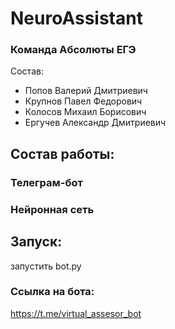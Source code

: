 # NeuroAssistant
### Команда Абсолюты ЕГЭ
Состав: 
- Попов Валерий Дмитриевич
- Крупнов Павел Федорович
- Колосов Михаил Борисович
- Ергучев Александр Дмитриевич
## Состав работы:
### Телеграм-бот 
### Нейронная сеть
## Запуск:
запустить bot.py

###  Ссылка на бота:
https://t.me/virtual_assesor_bot
